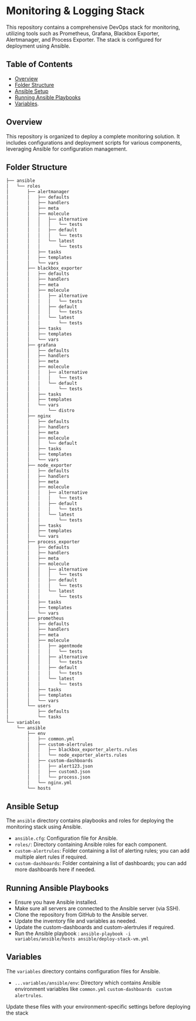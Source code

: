 # Monitoring & Logging Stack

This repository contains a comprehensive DevOps stack for monitoring, utilizing tools such as Prometheus, Grafana, Blackbox Exporter, Alertmanager, and Process Exporter. The stack is configured for deployment using Ansible.

## Table of Contents

- [Overview](#overview)
- [Folder Structure](#folder-structure)
- [Ansible Setup](#ansible-setup)
- [Running Ansible Playbooks](#running-ansible-playbooks)
- [Variables](#variables).

## Overview

This repository is organized to deploy a complete monitoring solution. It includes configurations and deployment scripts for various components, leveraging Ansible for configuration management.

## Folder Structure

```sh
├── ansible
│   └── roles
│       ├── alertmanager
│       │   ├── defaults
│       │   ├── handlers
│       │   ├── meta
│       │   ├── molecule
│       │   │   ├── alternative
│       │   │   │   └── tests
│       │   │   ├── default
│       │   │   │   └── tests
│       │   │   └── latest
│       │   │       └── tests
│       │   ├── tasks
│       │   ├── templates
│       │   └── vars
│       ├── blackbox_exporter
│       │   ├── defaults
│       │   ├── handlers
│       │   ├── meta
│       │   ├── molecule
│       │   │   ├── alternative
│       │   │   │   └── tests
│       │   │   ├── default
│       │   │   │   └── tests
│       │   │   └── latest
│       │   │       └── tests
│       │   ├── tasks
│       │   ├── templates
│       │   └── vars
│       ├── grafana
│       │   ├── defaults
│       │   ├── handlers
│       │   ├── meta
│       │   ├── molecule
│       │   │   ├── alternative
│       │   │   │   └── tests
│       │   │   └── default
│       │   │       └── tests
│       │   ├── tasks
│       │   ├── templates
│       │   └── vars
│       │       └── distro
│       ├── nginx
│       │   ├── defaults
│       │   ├── handlers
│       │   ├── meta
│       │   ├── molecule
│       │   │   └── default
│       │   ├── tasks
│       │   ├── templates
│       │   └── vars
│       ├── node_exporter
│       │   ├── defaults
│       │   ├── handlers
│       │   ├── meta
│       │   ├── molecule
│       │   │   ├── alternative
│       │   │   │   └── tests
│       │   │   ├── default
│       │   │   │   └── tests
│       │   │   └── latest
│       │   │       └── tests
│       │   ├── tasks
│       │   ├── templates
│       │   └── vars
│       ├── process_exporter
│       │   ├── defaults
│       │   ├── handlers
│       │   ├── meta
│       │   ├── molecule
│       │   │   ├── alternative
│       │   │   │   └── tests
│       │   │   ├── default
│       │   │   │   └── tests
│       │   │   └── latest
│       │   │       └── tests
│       │   ├── tasks
│       │   ├── templates
│       │   └── vars
│       ├── prometheus
│       │   ├── defaults
│       │   ├── handlers
│       │   ├── meta
│       │   ├── molecule
│       │   │   ├── agentmode
│       │   │   │   └── tests
│       │   │   ├── alternative
│       │   │   │   └── tests
│       │   │   ├── default
│       │   │   │   └── tests
│       │   │   └── latest
│       │   │       └── tests
│       │   ├── tasks
│       │   ├── templates
│       │   └── vars
│       └── users
│           ├── defaults
│           └── tasks
└── variables
    └── ansible
        ├── env
        │   ├── common.yml
        │   ├── custom-alertrules
        │   │   ├── blackbox_exporter_alerts.rules
        │   │   └── node_exporter_alerts.rules
        │   ├── custom-dashboards
        │   │   ├── alert123.json
        │   │   ├── custom3.json
        │   │   └── process.json
        │   └── nginx.yml
        └── hosts

```
## Ansible Setup

The `ansible` directory contains playbooks and roles for deploying the monitoring stack using Ansible.

-   `ansible.cfg`: Configuration file for Ansible.
-   `roles/`: Directory containing Ansible roles for each component.
-   `custom-alertrules`: Folder containing a list of alerting rules; you can add multiple alert rules if required.
-   `custom-dashboards`: Folder containing a list of dashboards; you can add more dashboards here if needed.

## Running Ansible Playbooks

-  Ensure you have Ansible installed.
-  Make sure all servers are connected to the Ansible server (via SSH).
-  Clone the repository from GitHub to the Ansible server.
-  Update the inventory file and variables as needed.
-  Update the custom-dashboards and custom-alertrules if required.
-  Run the Ansible playbook :  `ansible-playbook -i variables/ansible/hosts ansible/deploy-stack-vm.yml`

## Variables

The `variables` directory contains configuration files for Ansible.

-   `...variables/ansible/env`: Directory which contains Ansible environment variables like `common.yml` `custom-dashboards` ` custom alertrules`.

Update these files with your environment-specific settings before deploying the stack
